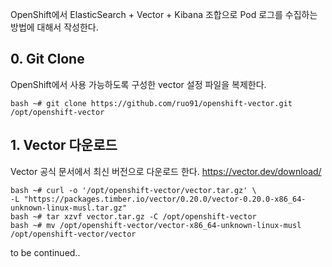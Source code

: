 OpenShift에서 ElasticSearch + Vector + Kibana 조합으로 Pod 로그를 수집하는 방법에 대해서 작성한다.

## 0. Git Clone
OpenShift에서 사용 가능하도록 구성한 vector 설정 파일을 복제한다.

    bash ~# git clone https://github.com/ruo91/openshift-vector.git /opt/openshift-vector


## 1. Vector 다운로드
Vector 공식 문서에서 최신 버전으로 다운로드 한다.
https://vector.dev/download/

    bash ~# curl -o '/opt/openshift-vector/vector.tar.gz' \
    -L "https://packages.timber.io/vector/0.20.0/vector-0.20.0-x86_64-unknown-linux-musl.tar.gz"
    bash ~# tar xzvf vector.tar.gz -C /opt/openshift-vector
    bash ~# mv /opt/openshift-vector/vector-x86_64-unknown-linux-musl /opt/openshift-vector/vector

to be continued..
